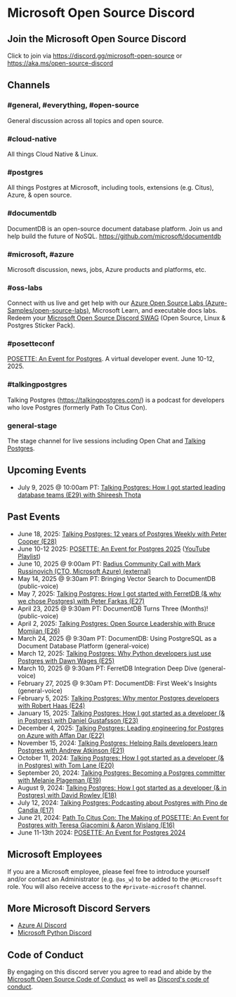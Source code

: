 # Microsoft Open Source Discord

## Join the Microsoft Open Source Discord

Click to join via <https://discord.gg/microsoft-open-source> or <https://aka.ms/open-source-discord>

## Channels

### #general, #everything, #open-source

General discussion across all topics and open source.

### #cloud-native

All things Cloud Native & Linux.

### #postgres

All things Postgres at Microsoft, including tools, extensions (e.g. Citus), Azure, & open source.

### #documentdb

DocumentDB is an open-source document database platform. Join us and help build the future of NoSQL. <https://github.com/microsoft/documentdb>

### #microsoft, #azure

Microsoft discussion, news, jobs, Azure products and platforms, etc.

### #oss-labs

Connect with us live and get help with our [Azure Open Source Labs (Azure-Samples/open-source-labs)](https://aka.ms/oss-labs), Microsoft Learn, and executable docs labs. Redeem your [Microsoft Open Source Discord SWAG](https://aka.ms/open-source-discord-swag) (Open Source, Linux & Postgres Sticker Pack).

### #posetteconf

[POSETTE: An Event for Postgres](https://posetteconf.com). A virtual developer event. June 10-12, 2025.

### #talkingpostgres

Talking Postgres (<https://talkingpostgres.com/>) is a podcast for developers who love Postgres (formerly Path To Citus Con).

### general-stage

The stage channel for live sessions including Open Chat and [Talking Postgres](https://talkingpostgres.com).

## Upcoming Events

- July 9, 2025 @ 10:00am PT: [Talking Postgres: How I got started leading database teams (E29) with Shireesh Thota](https://aka.ms/talkingpostgres-ep29-cal)

## Past Events

- June 18, 2025: [Talking Postgres: 12 years of Postgres Weekly with Peter Cooper (E28)](https://talkingpostgres.com/episodes/12-years-of-postgres-weekly-with-peter-cooper)
- June 10-12 2025: [POSETTE: An Event for Postgres 2025](https://posetteconf.com) ([YouTube Playlist](http://aka.ms/posette-playlist))
- June 10, 2025 @ 9:00am PT: [Radius Community Call with Mark Russinovich (CTO, Microsoft Azure) (external)](https://discord.gg/microsoft-open-source?event=1379875632691023894)
- May 14, 2025 @ 9:30am PT: Bringing Vector Search to DocumentDB (public-voice)
- May 7, 2025: [Talking Postgres: How I got started with FerretDB (& why we chose Postgres) with Peter Farkas (E27)](https://talkingpostgres.com/episodes/how-i-got-started-with-ferretdb-why-we-chose-postgres-with-peter-farkas)
- April 23, 2025 @ 9:30am PT: DocumentDB Turns Three (Months)! (public-voice)
- April 2, 2025: [Talking Postgres: Open Source Leadership with Bruce Momjian (E26)](https://talkingpostgres.com/episodes/open-source-leadership-with-bruce-momjian)
- March 24, 2025 @ 9:30am PT: DocumentDB: Using PostgreSQL as a Document Database Platform (general-voice)
- March 12, 2025: [Talking Postgres: Why Python developers just use Postgres with Dawn Wages (E25)](https://talkingpostgres.com/episodes/why-python-developers-just-use-postgres-with-dawn-wages)
- March 10, 2025 @ 9:30am PT: FerretDB Integration Deep Dive (general-voice)
- February 27, 2025 @ 9:30am PT: DocumentDB: First Week's Insights (general-voice)
- February 5, 2025: [Talking Postgres: Why mentor Postgres developers with Robert Haas (E24)](https://talkingpostgres.com/episodes/why-mentor-postgres-developers-with-robert-haas)
- January 15, 2025: [Talking Postgres: How I got started as a developer (& in Postgres) with Daniel Gustafsson (E23)](https://talkingpostgres.com/episodes/how-i-got-started-as-a-developer-in-postgres-with-daniel-gustafsson)
- December 4, 2025: [Talking Postgres: Leading engineering for Postgres on Azure with Affan Dar (E22)](https://talkingpostgres.com/episodes/leading-engineering-for-postgres-on-azure-with-affan-dar)
- November 15, 2024: [Talking Postgres: Helping Rails developers learn Postgres with Andrew Atkinson (E21)](https://talkingpostgres.com/episodes/helping-rails-developers-learn-postgres-with-andrew-atkinson)
- October 11, 2024: [Talking Postgres: How I got started as a developer (& in Postgres) with Tom Lane (E20)](https://talkingpostgres.com/episodes/how-i-got-started-as-a-developer-in-postgres-with-tom-lane)
- September 20, 2024: [Talking Postgres: Becoming a Postgres committer with Melanie Plageman (E19)](https://talkingpostgres.com/episodes/becoming-a-postgres-committer-with-melanie-plageman)
- August 9, 2024: [Talking Postgres: How I got started as a developer (& in Postgres) with David Rowley (E18)](https://talkingpostgres.com/episodes/how-i-got-started-as-a-developer-in-postgres-with-david-rowley)
- July 12, 2024: [Talking Postgres: Podcasting about Postgres with Pino de Candia (E17)](https://talkingpostgres.com/episodes/podcasting-about-postgres-with-pino-de-candia)
- June 21, 2024: [Path To Citus Con: The Making of POSETTE: An Event for Postgres with Teresa Giacomini & Aaron Wislang (E16)](https://talkingpostgres.com/episodes/the-making-of-posette-an-event-for-postgres-with-teresa-giacomini-aaron-wislang)
- June 11-13th 2024: [POSETTE: An Event for Postgres 2024](https://aka.ms/posette)

## Microsoft Employees

If you are a Microsoft employee, please feel free to introduce yourself and/or contact an Administrator (e.g. `@as_w`) to be added to the `@Microsoft` role. You will also receive access to the `#private-microsoft` channel.

## More Microsoft Discord Servers

- [Azure AI Discord](https://discord.gg/yrTeVQwpWm)
- [Microsoft Python Discord](https://aka.ms/python-discord)

## Code of Conduct

By engaging on this discord server you agree to read and abide by the [Microsoft Open Source Code of Conduct](https://opensource.microsoft.com/codeofconduct/) as well as [Discord's code of conduct](https://discord.com/terms).
